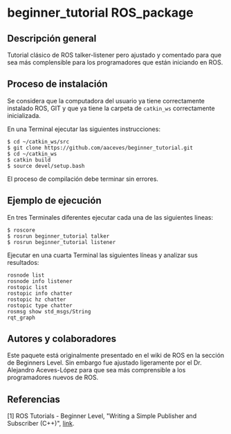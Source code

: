 # beginner_tutorial ROS_package

## Descripción general
Tutorial clásico de ROS talker-listener pero ajustado y comentado para que sea más complensible para los programadores que están iniciando en ROS.

## Proceso de instalación
Se considera que la computadora del usuario ya tiene correctamente instalado ROS, GIT y que ya tiene la carpeta de `catkin_ws` correctamente inicializada.

En una Terminal ejecutar las siguientes instrucciones:
```
$ cd ~/catkin_ws/src
$ git clone https://github.com/aaceves/beginner_tutorial.git
$ cd ~/catkin_ws
$ catkin build
$ source devel/setup.bash
```
El proceso de compilación debe terminar sin errores.

## Ejemplo de ejecución

En tres Terminales diferentes ejecutar cada una de las siguientes lineas:
```
$ roscore
$ rosrun beginner_tutorial talker
$ rosrun beginner_tutorial listener
```
Ejecutar en una cuarta Terminal las siguientes líneas y analizar sus resultados:
```
rosnode list
rosnode info listener
rostopic list
rostopic info chatter
rostopic hz chatter
rostopic type chatter
rosmsg show std_msgs/String
rqt_graph
```

## Autores y colaboradores
Este paquete está originalmente presentado en el wiki de ROS en la sección de Beginners Level. Sin embargo fue ajustado ligeramente por el Dr. Alejandro Aceves-López para que sea más comprensible a los programadores nuevos de ROS.

## Referencias
[1] ROS Tutorials - Beginner Level, "Writing a Simple Publisher and Subscriber (C++)",  [link](http://wiki.ros.org/ROS/Tutorials).
